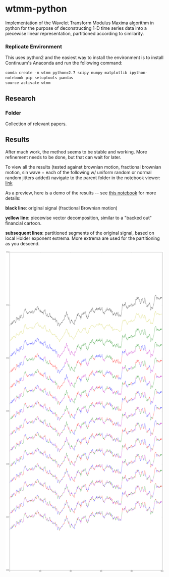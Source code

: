 wtmm-python
===========

Implementation of the Wavelet Transform Modulus Maxima algorithm in python for the purpose of deconstructing 1-D time series data into a piecewise linear representation, partitioned according to similarity.

### Replicate Environment

This uses python2 and the easiest way to install the environment is to install Continuum's Anaconda and run the following command:

    conda create -n wtmm python=2.7 scipy numpy matplotlib ipython-notebook pip setuptools pandas
    source activate wtmm

## Research

### Folder 

Collection of relevant papers.

## Results

After much work, the method seems to be stable and working. More refinement needs to be done, but that can wait for later. 

To view all the results (tested against brownian motion, fractional brownian motion, sin wave + each of the following w/ uniform random or normal random jitters added) navigate to the parent folder in the notebook viewer: [link](http://nbviewer.ipython.org/github/buckie/wtmm-python/tree/master/notebooks/)

As a preview, here is a demo of the results -- see [this notebook](http://nbviewer.ipython.org/github/buckie/wtmm-python/blob/master/notebooks/scipy%20approach.ipynb) for more details:

**black line**: original signal (fractional Brownian motion)

**yellow line**: piecewise vector decomposition, similar to a "backed out" financial cartoon.

**subsequent lines**: partitioned segments of the original signal, based on local Holder exponent extrema. More extrema are used for the partitioning as you descend.

![Demo of Partitioning](https://github.com/buckie/wtmm-python/raw/master/notebooks/clustering_demo.png)

